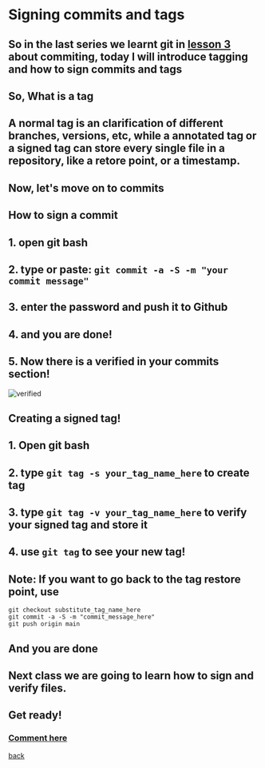 # Signing commits and tags
## So in the last series we learnt git in [lesson 3](https://qqiumax.github.io/blog/controlling-using-git/) about commiting, today I will introduce tagging and how to sign commits and tags
## So, **What is a tag**
## A normal tag is an clarification of different branches, versions, etc, while a annotated tag or a signed tag can store every single file in a repository, like a retore point, or a timestamp.
## Now, let's move on to commits
## **How to sign a commit**
## 1. open git bash
## 2. type or paste: <code>git commit -a -S -m "your commit message"</code>
## 3. enter the password and push it to Github
## 4. and you are done!
## 5. Now there is a verified in your commits section!
![verified](https://qqiumax.github.io/blog/signing-commits-and-tags/verified.png)

## **Creating a signed tag!**
## 1. Open git bash
## 2. type <code>git tag -s your_tag_name_here</code> to create tag
## 3. type <code>git tag -v your_tag_name_here</code> to verify your signed tag and store it
## 4. use <code>git tag</code> to see your new tag!
## Note: If you want to go back to the tag restore point, use 

    git checkout substitute_tag_name_here
    git commit -a -S -m "commit_message_here"
    git push origin main

## And you are done
## Next class we are going to learn how to sign and verify files.
## Get ready!

### **[Comment here](https://qqiumax.github.io/comment/)**
[back](https://qqiumax.github.io/blog/)

